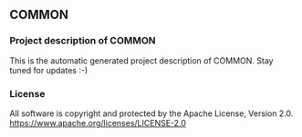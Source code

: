 ## COMMON

### Project description of COMMON

This is the automatic generated project description of COMMON. Stay tuned for updates :-)

### License

All software is copyright and protected by the Apache License, Version 2.0.
https://www.apache.org/licenses/LICENSE-2.0
